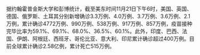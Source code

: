据约翰霍普金斯大学和彭博统计，截至美东时间11月21日下午6时，美国、英国、德国、俄罗斯、土耳其分别新增确诊3.3万例、4.0万例、3.7万例、3.6万例、2.1万例，累计确诊4772万例、990万例、538万例、917万例、857万例，疫苗接种完毕比率为59.1%、69.1%、68.0%、36.5%、60.1%。此外，印度、巴西、法国、伊朗、阿根廷、西班牙、哥伦比亚、意大利、印尼累计确诊超过400万例。目前全球累计确诊2.58亿例，累计死亡515万例。